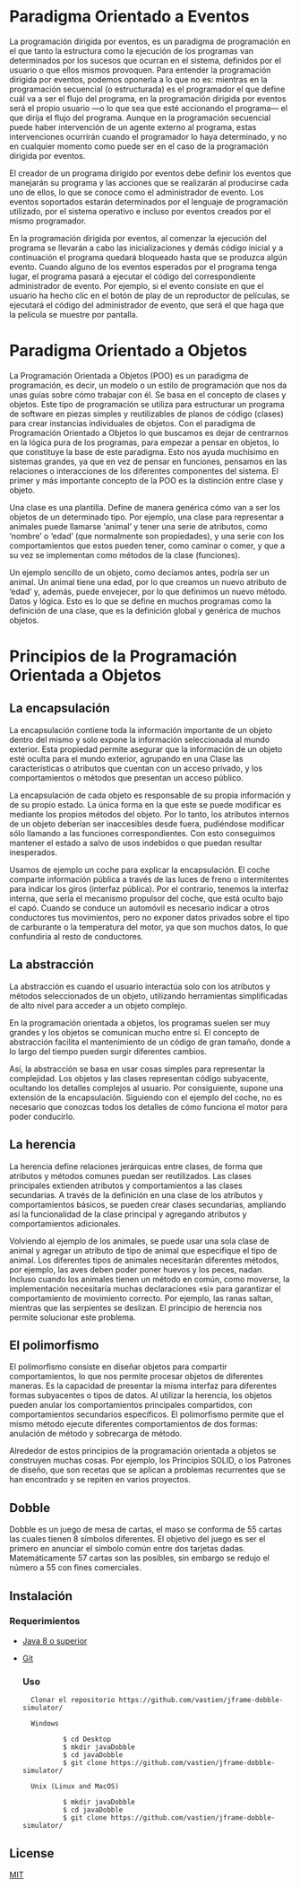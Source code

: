 # Paradigma Orientado a Eventos

La programación dirigida por eventos, es un paradigma de programación en el que tanto la estructura como la ejecución de los programas van determinados por los sucesos que ocurran en el sistema, definidos por el usuario o que ellos mismos provoquen.
Para entender la programación dirigida por eventos, podemos oponerla a lo que no es: mientras en la programación secuencial (o estructurada) es el programador el que define cuál va a ser el flujo del programa, en la programación dirigida por eventos será el propio usuario —o lo que sea que esté accionando el programa— el que dirija el flujo del programa. Aunque en la programación secuencial puede haber intervención de un agente externo al programa, estas intervenciones ocurrirán cuando el programador lo haya determinado, y no en cualquier momento como puede ser en el caso de la programación dirigida por eventos.

El creador de un programa dirigido por eventos debe definir los eventos que manejarán su programa y las acciones que se realizarán al producirse cada uno de ellos, lo que se conoce como el administrador de evento. Los eventos soportados estarán determinados por el lenguaje de programación utilizado, por el sistema operativo e incluso por eventos creados por el mismo programador.

En la programación dirigida por eventos, al comenzar la ejecución del programa se llevarán a cabo las inicializaciones y demás código inicial y a continuación el programa quedará bloqueado hasta que se produzca algún evento. Cuando alguno de los eventos esperados por el programa tenga lugar, el programa pasará a ejecutar el código del correspondiente administrador de evento. Por ejemplo, si el evento consiste en que el usuario ha hecho clic en el botón de play de un reproductor de películas, se ejecutará el código del administrador de evento, que será el que haga que la película se muestre por pantalla.

# Paradigma Orientado a Objetos

La Programación Orientada a Objetos (POO) es un paradigma de programación, es decir, un modelo o un estilo de programación que nos da unas guías sobre cómo trabajar con él. Se basa en el concepto de clases y objetos. Este tipo de programación se utiliza para estructurar un programa de software en piezas simples y reutilizables de planos de código (clases) para crear instancias individuales de objetos. 
Con el paradigma de Programación Orientado a Objetos lo que buscamos es dejar de centrarnos en la lógica pura de los programas, para empezar a pensar en objetos, lo que constituye la base de este paradigma. Esto nos ayuda muchísimo en sistemas grandes, ya que en vez de pensar en funciones, pensamos en las relaciones o interacciones de los diferentes componentes del sistema.
El primer y más importante concepto de la POO es la distinción entre clase y objeto.

Una clase es una plantilla. Define de manera genérica cómo van a ser los objetos de un determinado tipo. Por ejemplo, una clase para representar a animales puede llamarse ‘animal’ y tener una serie de atributos, como ‘nombre’ o ‘edad’ (que normalmente son propiedades), y una serie con los comportamientos que estos pueden tener, como caminar o comer, y que a su vez se implementan como métodos de la clase (funciones).

Un ejemplo sencillo de un objeto, como decíamos antes, podría ser un animal. Un animal tiene una edad, por lo que creamos un nuevo atributo de ‘edad’ y, además, puede envejecer, por lo que definimos un nuevo método. Datos y lógica. Esto es lo que se define en muchos programas como la definición de una clase, que es la definición global y genérica de muchos objetos.

# Principios de la Programación Orientada a Objetos 

## La encapsulación
La encapsulación contiene toda la información importante de un objeto dentro del mismo y solo expone la información seleccionada al mundo exterior. 
Esta propiedad permite asegurar que la información de un objeto esté oculta para el mundo exterior, agrupando en una Clase las características o atributos que cuentan con un acceso privado, y los comportamientos o métodos que presentan un acceso público.

La encapsulación de cada objeto es responsable de su propia información y de su propio estado. La única forma en la que este se puede modificar es mediante los propios métodos del objeto. Por lo tanto, los atributos internos de un objeto deberían ser inaccesibles desde fuera, pudiéndose modificar sólo llamando a las funciones correspondientes. Con esto conseguimos mantener el estado a salvo de usos indebidos o que puedan resultar inesperados. 

Usamos de ejemplo un coche para explicar la encapsulación. El coche comparte información pública a través de las luces de freno o intermitentes para indicar los giros (interfaz pública). Por el contrario, tenemos la interfaz interna, que sería el mecanismo propulsor del coche, que está oculto bajo el capó. Cuando se conduce un automóvil es necesario indicar a otros conductores tus movimientos, pero no exponer datos privados sobre el tipo de carburante o la temperatura del motor, ya que son muchos datos, lo que confundiría al resto de conductores.

## La abstracción
La abstracción es cuando el usuario interactúa solo con los atributos y métodos seleccionados de un objeto, utilizando herramientas simplificadas de alto nivel para acceder a un objeto complejo.

En la programación orientada a objetos, los programas suelen ser muy grandes y los objetos se comunican mucho entre sí. El concepto de abstracción facilita el mantenimiento de un código de gran tamaño, donde a lo largo del tiempo pueden surgir diferentes cambios.

Así, la abstracción se basa en usar cosas simples para representar la complejidad. Los objetos y las clases representan código subyacente, ocultando los detalles complejos al usuario. Por consiguiente, supone una extensión de la encapsulación. Siguiendo con el ejemplo del coche, no es necesario que conozcas todos los detalles de cómo funciona el motor para poder conducirlo.

## La herencia
La herencia define relaciones jerárquicas entre clases, de forma que atributos y métodos comunes puedan ser reutilizados. Las clases principales extienden atributos y comportamientos a las clases secundarias. A través de la definición en una clase de los atributos y comportamientos básicos, se pueden crear clases secundarias, ampliando así la funcionalidad de la clase principal y agregando atributos y comportamientos adicionales.

Volviendo al ejemplo de los animales, se puede usar una sola clase de animal y agregar un atributo de tipo de animal que especifique el tipo de animal. Los diferentes tipos de animales necesitarán diferentes métodos, por ejemplo, las aves deben poder poner huevos y los peces, nadan. Incluso cuando los animales tienen un método en común, como moverse, la implementación necesitaría muchas declaraciones «si» para garantizar el comportamiento de movimiento correcto. Por ejemplo, las ranas saltan, mientras que las serpientes se deslizan. El principio de herencia nos permite solucionar este problema.

## El polimorfismo
El polimorfismo consiste en diseñar objetos para compartir comportamientos, lo que nos permite procesar objetos de diferentes maneras. Es la capacidad de presentar la misma interfaz para diferentes formas subyacentes o tipos de datos. Al utilizar la herencia, los objetos pueden anular los comportamientos principales compartidos, con comportamientos secundarios específicos. El polimorfismo permite que el mismo método ejecute diferentes comportamientos de dos formas: anulación de método y sobrecarga de método.

Alrededor de estos principios de la programación orientada a objetos se construyen muchas cosas. Por ejemplo, los Principios SOLID, o los Patrones de diseño, que son recetas que se aplican a problemas recurrentes que se han encontrado y se repiten en varios proyectos.


## Dobble
Dobble es un juego de mesa de cartas, el maso se conforma de 55 cartas las cuales tienen 8 símbolos diferentes. El objetivo del juego es ser el primero en anunciar el símbolo común entre dos tarjetas dadas. Matemáticamente 57 cartas son las posibles, sin embargo se redujo el número a 55 con fines comerciales. 

## Instalación

### Requerimientos
* [Java 8 o superior](https://www.java.com/es/download/ie_manual.jsp)         
* [Git](https://git-scm.com/downloads)

  ### Uso

        Clonar el repositorio https://github.com/vastien/jframe-dobble-simulator/
        
        Windows
        
                $ cd Desktop
                $ mkdir javaDobble
                $ cd javaDobble
                $ git clone https://github.com/vastien/jframe-dobble-simulator/
                
        Unix (Linux and MacOS) 
        
                $ mkdir javaDobble
                $ cd javaDobble
                $ git clone https://github.com/vastien/jframe-dobble-simulator/

        
## License
[MIT](https://choosealicense.com/licenses/mit/)

